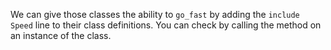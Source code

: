 We can give those classes the ability to `go_fast` by adding the `include Speed` line to their class definitions. You can check by calling the method on an instance of the class.